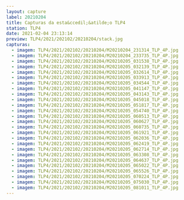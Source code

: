 ```yaml
---
layout: capture
label: 20210204
title: Capturas da esta&ccedil;&atilde;o TLP4
station: TLP4
date: 2021-02-04 23:13:14
preview: TLP4/2021/202102/20210204/stack.jpg
capturas:
  - imagem: TLP4/2021/202102/20210204/M20210204_231314_TLP_4P.jpg
  - imagem: TLP4/2021/202102/20210204/M20210204_233735_TLP_4P.jpg
  - imagem: TLP4/2021/202102/20210204/M20210205_031538_TLP_4P.jpg
  - imagem: TLP4/2021/202102/20210204/M20210205_032139_TLP_4P.jpg
  - imagem: TLP4/2021/202102/20210204/M20210205_032614_TLP_4P.jpg
  - imagem: TLP4/2021/202102/20210204/M20210205_033913_TLP_4P.jpg
  - imagem: TLP4/2021/202102/20210204/M20210205_034544_TLP_4P.jpg
  - imagem: TLP4/2021/202102/20210204/M20210205_041147_TLP_4P.jpg
  - imagem: TLP4/2021/202102/20210204/M20210205_043143_TLP_4P.jpg
  - imagem: TLP4/2021/202102/20210204/M20210205_045018_TLP_4P.jpg
  - imagem: TLP4/2021/202102/20210204/M20210205_051817_TLP_4P.jpg
  - imagem: TLP4/2021/202102/20210204/M20210205_054740_TLP_4P.jpg
  - imagem: TLP4/2021/202102/20210204/M20210205_060513_TLP_4P.jpg
  - imagem: TLP4/2021/202102/20210204/M20210205_060627_TLP_4P.jpg
  - imagem: TLP4/2021/202102/20210204/M20210205_060735_TLP_4P.jpg
  - imagem: TLP4/2021/202102/20210204/M20210205_061921_TLP_4P.jpg
  - imagem: TLP4/2021/202102/20210204/M20210205_062036_TLP_4P.jpg
  - imagem: TLP4/2021/202102/20210204/M20210205_062419_TLP_4P.jpg
  - imagem: TLP4/2021/202102/20210204/M20210205_062714_TLP_4P.jpg
  - imagem: TLP4/2021/202102/20210204/M20210205_063308_TLP_4P.jpg
  - imagem: TLP4/2021/202102/20210204/M20210205_064637_TLP_4P.jpg
  - imagem: TLP4/2021/202102/20210204/M20210205_065022_TLP_4P.jpg
  - imagem: TLP4/2021/202102/20210204/M20210205_065526_TLP_4P.jpg
  - imagem: TLP4/2021/202102/20210204/M20210205_070224_TLP_4P.jpg
  - imagem: TLP4/2021/202102/20210204/M20210205_075030_TLP_4P.jpg
  - imagem: TLP4/2021/202102/20210204/M20210205_081011_TLP_4P.jpg
---
```

